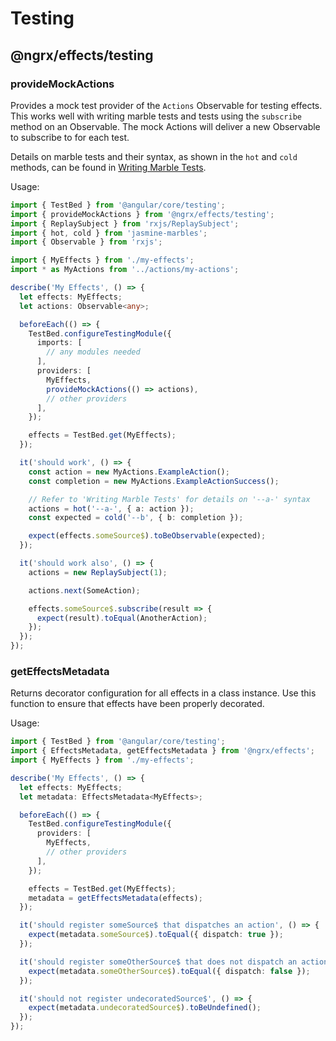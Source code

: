 # Testing

## @ngrx/effects/testing

### provideMockActions

Provides a mock test provider of the `Actions` Observable for testing effects.
This works well with writing marble tests and tests using the `subscribe` method
on an Observable. The mock Actions will deliver a new Observable to subscribe to
for each test.

Details on marble tests and their syntax, as shown in the `hot` and `cold`
methods, can be found in
[Writing Marble Tests](https://github.com/ReactiveX/rxjs/blob/master/doc/writing-marble-tests.md).

Usage:

```ts
import { TestBed } from '@angular/core/testing';
import { provideMockActions } from '@ngrx/effects/testing';
import { ReplaySubject } from 'rxjs/ReplaySubject';
import { hot, cold } from 'jasmine-marbles';
import { Observable } from 'rxjs';

import { MyEffects } from './my-effects';
import * as MyActions from '../actions/my-actions';

describe('My Effects', () => {
  let effects: MyEffects;
  let actions: Observable<any>;

  beforeEach(() => {
    TestBed.configureTestingModule({
      imports: [
        // any modules needed
      ],
      providers: [
        MyEffects,
        provideMockActions(() => actions),
        // other providers
      ],
    });

    effects = TestBed.get(MyEffects);
  });

  it('should work', () => {
    const action = new MyActions.ExampleAction();
    const completion = new MyActions.ExampleActionSuccess();

    // Refer to 'Writing Marble Tests' for details on '--a-' syntax
    actions = hot('--a-', { a: action });
    const expected = cold('--b', { b: completion });

    expect(effects.someSource$).toBeObservable(expected);
  });

  it('should work also', () => {
    actions = new ReplaySubject(1);

    actions.next(SomeAction);

    effects.someSource$.subscribe(result => {
      expect(result).toEqual(AnotherAction);
    });
  });
});
```

### getEffectsMetadata

Returns decorator configuration for all effects in a class instance. Use this
function to ensure that effects have been properly decorated.

Usage:

```ts
import { TestBed } from '@angular/core/testing';
import { EffectsMetadata, getEffectsMetadata } from '@ngrx/effects';
import { MyEffects } from './my-effects';

describe('My Effects', () => {
  let effects: MyEffects;
  let metadata: EffectsMetadata<MyEffects>;

  beforeEach(() => {
    TestBed.configureTestingModule({
      providers: [
        MyEffects,
        // other providers
      ],
    });

    effects = TestBed.get(MyEffects);
    metadata = getEffectsMetadata(effects);
  });

  it('should register someSource$ that dispatches an action', () => {
    expect(metadata.someSource$).toEqual({ dispatch: true });
  });

  it('should register someOtherSource$ that does not dispatch an action', () => {
    expect(metadata.someOtherSource$).toEqual({ dispatch: false });
  });

  it('should not register undecoratedSource$', () => {
    expect(metadata.undecoratedSource$).toBeUndefined();
  });
});
```
